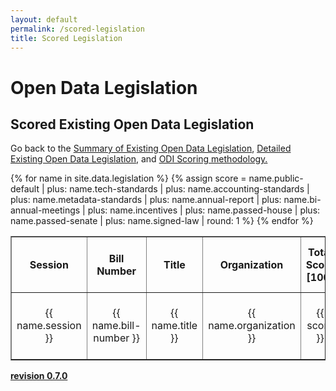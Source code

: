 ```yaml
---
layout: default
permalink: /scored-legislation
title: Scored Legislation
---
```


# Open Data Legislation
## Scored Existing Open Data Legislation
Go back to the <a target="_blank" href="/legislation">Summary of Existing Open Data Legislation</a>, <a target="_blank" href="/detailed-legislation">Detailed Existing Open Data Legislation</a>, and <a target="_blank" href="/scoring">ODI Scoring methodology.</a>
<table cellpadding="10" border="1">
	<tr>
		<th>Session</th>
		<th>Bill Number</th>
		<th>Title</th>
		<th>Organization</th>
		<th>Total Score [100]</th>
		<th>Score Public Default</th>
		<th>Score Tech Standards</th>
		<th>Score Accounting Standards</th>
		<th>Score Metadata Standards</th>
		<th>Score Annual Report</th>
		<th>Score Bi-Annual Report</th>
		<th>Score Incentives</th>
		<th>Score Passed House</th>
		<th>Score Passed Senate</th>
		<th>Score Signed Law</th>
	</tr>
{% for name in site.data.legislation %}
{% assign score = name.public-default | plus: name.tech-standards | plus: name.accounting-standards | plus: name.metadata-standards | plus: name.annual-report | plus: name.bi-annual-meetings | plus: name.incentives | plus: name.passed-house | plus: name.passed-senate | plus: name.signed-law | round: 1 %}
  <tr>
  	<td class="tablecolumn"  align="center">{{ name.session }}</td>
  	<td class="tablecolumn"  align="center">{{ name.bill-number }}</td>
  	<td class="tablecolumn largetablecolumn"  align="center">{{ name.title }}</td>
  	<td class="tablecolumn"  align="center">{{ name.organization }}</td>
  	<td class="tablecolumn"  align="center">{{ score }}</td>
  	<td class="tablecolumn"  align="center">{{ name.public-default }}</td>
  	<td class="tablecolumn"  align="center">{{ name.tech-standards }}</td>
  	<td class="tablecolumn"  align="center">{{ name.accounting-standards }}</td>
  	<td class="tablecolumn"  align="center">{{ name.metadata-standards }}</td>
  	<td class="tablecolumn"  align="center">{{ name.annual-report }}</td>
  	<td class="tablecolumn"  align="center">{{ name.bi-annual-meetings }}</td>
  	<td class="tablecolumn"  align="center">{{ name.incentives }}</td>
  	<td class="tablecolumn"  align="center">{{ name.passed-house }}</td>
  	<td class="tablecolumn"  align="center">{{ name.passed-senate }}</td>
  	<td class="tablecolumn"  align="center">{{ name.signed-law }}</td>
  </tr>
{% endfor %}
</table>

**<a target="_blank" href="https://github.com/opendatainitiative/opendatalegislation/tree/0.7.0">revision 0.7.0</a>**
